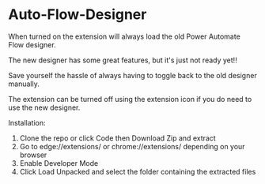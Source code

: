 # Auto-Flow-Designer

When turned on the extension will always load the old Power Automate Flow designer.

The new designer has some great features, but it's just not ready yet!!

Save yourself the hassle of always having to toggle back to the old designer manually. 

The extension can be turned off using the extension icon if you do need to use the new designer. 

Installation:
1. Clone the repo or click Code then Download Zip and extract
2. Go to edge://extensions/ or chrome://extensions/ depending on your browser
3. Enable Developer Mode
4. Click Load Unpacked and select the folder containing the extracted files